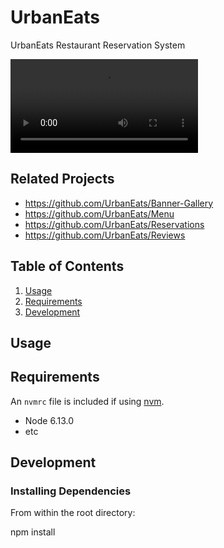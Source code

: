 # UrbanEats

UrbanEats Restaurant Reservation System

![](https://media.giphy.com/media/duWtN8qL5luF8p6xGS/source.mp4)

## Related Projects

  - https://github.com/UrbanEats/Banner-Gallery
  - https://github.com/UrbanEats/Menu
  - https://github.com/UrbanEats/Reservations
  - https://github.com/UrbanEats/Reviews

## Table of Contents

1. [Usage](#Usage)
1. [Requirements](#requirements)
1. [Development](#development)

## Usage



## Requirements

An `nvmrc` file is included if using [nvm](https://github.com/creationix/nvm).

- Node 6.13.0
- etc

## Development

### Installing Dependencies

From within the root directory:

npm install


